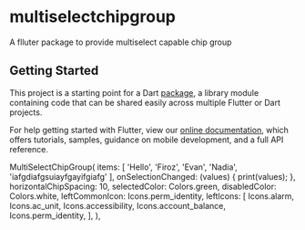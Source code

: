 # multiselectchipgroup

A flluter package to provide multiselect capable chip group

## Getting Started

This project is a starting point for a Dart
[package](https://flutter.dev/developing-packages/),
a library module containing code that can be shared easily across
multiple Flutter or Dart projects.

For help getting started with Flutter, view our 
[online documentation](https://flutter.dev/docs), which offers tutorials, 
samples, guidance on mobile development, and a full API reference.


MultiSelectChipGroup(
              items: [
                'Hello',
                'Firoz',
                'Evan',
                'Nadia',
                'iafgdiafgsuiayfgayifgiafg'
              ],
              onSelectionChanged: (values) {
                print(values);
              },
              horizontalChipSpacing: 10,
              selectedColor: Colors.green,
              disabledColor: Colors.white,
              leftCommonIcon: Icons.perm_identity,
              leftIcons: [
                Icons.alarm,
                Icons.ac_unit,
                Icons.accessibility,
                Icons.account_balance,
                Icons.perm_identity,
              ],
            ),